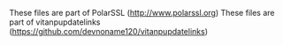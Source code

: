 These files are part of PolarSSL (http://www.polarssl.org)
These files are part of vitanpupdatelinks (https://github.com/devnoname120/vitanpupdatelinks)